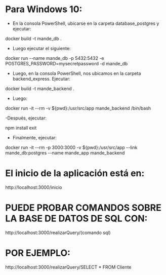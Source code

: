 # Para Windows 10: 
- En la consola PowerShell, ubicarse en la carpeta database_postgres y ejecutar:

docker build -t mande_db .

- Luego ejecutar el siguiente:

docker run --name mande_db -p 5432:5432 -e POSTGRES_PASSWORD=mysecretpassword -d mande_db

- Luego, en la consola PowerShell, nos ubicamos en la carpeta backend_express. Ejecutar:

docker build -t mande_backend .

- Luego:

docker run -it --rm -v ${pwd}:/usr/src/app mande_backend /bin/bash

-Después, ejecutar:

npm install
   exit

- Finalmente, ejecutar:

docker run -it --rm -p 3000:3000 -v ${pwd}:/usr/src/app --link mande_db:postgres --name mande_app mande_backend

# El inicio de la aplicación está en: 
http://localhost:3000/inicio



# PUEDE PROBAR COMANDOS SOBRE LA BASE DE DATOS DE SQL CON:
http://localhost:3000/realizarQuery/(comando sql)

# POR EJEMPLO: 
http://localhost:3000/realizarQuery/SELECT * FROM Cliente
